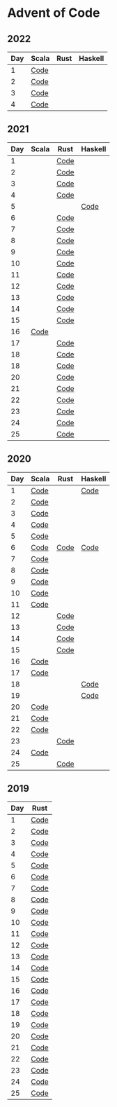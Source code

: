 # Advent of Code

## 2022

| Day | Scala                                                                      | Rust | Haskell |
|-----|----------------------------------------------------------------------------|------|---------|
| 1   | [Code](2022/scala/src/main/scala/jurisk/adventofcode/y2022/Advent01.scala) |      |         |
| 2   | [Code](2022/scala/src/main/scala/jurisk/adventofcode/y2022/Advent02.scala) |      |         |
| 3   | [Code](2022/scala/src/main/scala/jurisk/adventofcode/y2022/Advent03.scala) |      |         |
| 4   | [Code](2022/scala/src/main/scala/jurisk/adventofcode/y2022/Advent04.scala) |      |         |

## 2021

| Day | Scala                                                                        | Rust                                     | Haskell                                    |
|-----|------------------------------------------------------------------------------|------------------------------------------|--------------------------------------------|
| 1   |                                                                              | [Code](2021/rust/src/bin/solution_01.rs) |                                            |
| 2   |                                                                              | [Code](2021/rust/src/bin/solution_02.rs) |                                            |
| 3   |                                                                              | [Code](2021/rust/src/bin/solution_03.rs) |                                            |
| 4   |                                                                              | [Code](2021/rust/src/bin/solution_04.rs) |                                            |
| 5   |                                                                              |                                          | [Code](2021/haskell/src/Day05/Solution.hs) |
| 6   |                                                                              | [Code](2021/rust/src/bin/solution_06.rs) |                                            |
| 7   |                                                                              | [Code](2021/rust/src/bin/solution_07.rs) |                                            |
| 8   |                                                                              | [Code](2021/rust/src/bin/solution_08.rs) |                                            |
| 9   |                                                                              | [Code](2021/rust/src/bin/solution_09.rs) |                                            |
| 10  |                                                                              | [Code](2021/rust/src/bin/solution_10.rs) |                                            |
| 11  |                                                                              | [Code](2021/rust/src/bin/solution_11.rs) |                                            |
| 12  |                                                                              | [Code](2021/rust/src/bin/solution_12.rs) |                                            |
| 13  |                                                                              | [Code](2021/rust/src/bin/solution_13.rs) |                                            |
| 14  |                                                                              | [Code](2021/rust/src/bin/solution_14.rs) |                                            |
| 15  |                                                                              | [Code](2021/rust/src/bin/solution_15.rs) |                                            |
| 16  | [Code](2021/scala/src/main/scala/jurisk/adventofcode/y2021/Solution16.scala) |                                          |                                            |
| 17  |                                                                              | [Code](2021/rust/src/bin/solution_17.rs) |                                            |
| 18  |                                                                              | [Code](2021/rust/src/bin/solution_18.rs) |                                            |
| 18  |                                                                              | [Code](2021/rust/src/bin/solution_19.rs) |                                            |
| 20  |                                                                              | [Code](2021/rust/src/bin/solution_20.rs) |                                            |
| 21  |                                                                              | [Code](2021/rust/src/bin/solution_21.rs) |                                            |
| 22  |                                                                              | [Code](2021/rust/src/bin/solution_22.rs) |                                            |
| 23  |                                                                              | [Code](2021/rust/src/bin/solution_23.rs) |                                            |
| 24  |                                                                              | [Code](2021/rust/src/bin/solution_24.rs) |                                            |
| 25  |                                                                              | [Code](2021/rust/src/bin/solution_25.rs) |                                            |

## 2020

| Day | Scala                                            | Rust                                   | Haskell                            |
|-----|--------------------------------------------------|----------------------------------------|------------------------------------|
| 1   | [Code](2020/scala/src/main/scala/Advent01.scala) |                                        | [Code](2020/haskell/day01/Main.hs) |
| 2   | [Code](2020/scala/src/main/scala/Advent02.scala) |                                        |                                    |
| 3   | [Code](2020/scala/src/main/scala/Advent03.scala) |                                        |                                    |
| 4   | [Code](2020/scala/src/main/scala/Advent04.scala) |                                        |                                    |
| 5   | [Code](2020/scala/src/main/scala/Advent05.scala) |                                        |                                    |
| 6   | [Code](2020/scala/src/main/scala/Advent06.scala) | [Code](2020/rust/src/bin/advent_06.rs) | [Code](2020/haskell/day06/Main.hs) |
| 7   | [Code](2020/scala/src/main/scala/Advent07.scala) |                                        |                                    |
| 8   | [Code](2020/scala/src/main/scala/Advent08.scala) |                                        |                                    |
| 9   | [Code](2020/scala/src/main/scala/Advent09.scala) |                                        |                                    |
| 10  | [Code](2020/scala/src/main/scala/Advent10.scala) |                                        |                                    |
| 11  | [Code](2020/scala/src/main/scala/Advent11.scala) |                                        |                                    |
| 12  |                                                  | [Code](2020/rust/src/bin/advent_12.rs) |                                    |
| 13  |                                                  | [Code](2020/rust/src/bin/advent_13.rs) |                                    |
| 14  |                                                  | [Code](2020/rust/src/bin/advent_14.rs) |                                    |
| 15  |                                                  | [Code](2020/rust/src/bin/advent_15.rs) |                                    |
| 16  | [Code](2020/scala/src/main/scala/Advent16.scala) |                                        |                                    |
| 17  | [Code](2020/scala/src/main/scala/Advent17.scala) |                                        |                                    |
| 18  |                                                  |                                        | [Code](2020/haskell/day18/Main.hs) |
| 19  |                                                  |                                        | [Code](2020/haskell/day19/Main.hs) |
| 20  | [Code](2020/scala/src/main/scala/Advent20.scala) |                                        |                                    |
| 21  | [Code](2020/scala/src/main/scala/Advent21.scala) |                                        |                                    |
| 22  | [Code](2020/scala/src/main/scala/Advent22.scala) |                                        |                                    |
| 23  |                                                  | [Code](2020/rust/src/bin/advent_23.rs) |                                    |
| 24  | [Code](2020/scala/src/main/scala/Advent24.scala) |                                        |                                    |
| 25  |                                                  | [Code](2020/rust/src/bin/advent_25.rs) |                                    |

## 2019

| Day | Rust                                     |
|-----|------------------------------------------|
| 1   | [Code](2019/rust/src/bin/solution_01.rs) |
| 2   | [Code](2019/rust/src/bin/solution_02.rs) |
| 3   | [Code](2019/rust/src/bin/solution_03.rs) |
| 4   | [Code](2019/rust/src/bin/solution_04.rs) |
| 5   | [Code](2019/rust/src/bin/solution_05.rs) |
| 6   | [Code](2019/rust/src/bin/solution_06.rs) |
| 7   | [Code](2019/rust/src/bin/solution_07.rs) |
| 8   | [Code](2019/rust/src/bin/solution_08.rs) |
| 9   | [Code](2019/rust/src/bin/solution_09.rs) |
| 10  | [Code](2019/rust/src/bin/solution_10.rs) |
| 11  | [Code](2019/rust/src/bin/solution_11.rs) |
| 12  | [Code](2019/rust/src/bin/solution_12.rs) |
| 13  | [Code](2019/rust/src/bin/solution_13.rs) |
| 14  | [Code](2019/rust/src/bin/solution_14.rs) |
| 15  | [Code](2019/rust/src/bin/solution_15.rs) |
| 16  | [Code](2019/rust/src/bin/solution_16.rs) |
| 17  | [Code](2019/rust/src/bin/solution_17.rs) |
| 18  | [Code](2019/rust/src/bin/solution_18.rs) |
| 19  | [Code](2019/rust/src/bin/solution_19.rs) |
| 20  | [Code](2019/rust/src/bin/solution_20.rs) |
| 21  | [Code](2019/rust/src/bin/solution_21.rs) |
| 22  | [Code](2019/rust/src/bin/solution_22.rs) |
| 23  | [Code](2019/rust/src/bin/solution_23.rs) |
| 24  | [Code](2019/rust/src/bin/solution_24.rs) |
| 25  | [Code](2019/rust/src/bin/solution_25.rs) |

